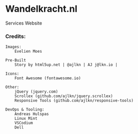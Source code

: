 # Wandelkracht.nl

Services Website


### Credits:

	Images:
		Evelien Moes

	Pre-Built
		Story by html5up.net | @ajlkn | AJ j@lkn.io | 

	Icons:
		Font Awesome (fontawesome.io)

	Other:
		jQuery (jquery.com)
		Scrollex (github.com/ajlkn/jquery.scrollex)
		Responsive Tools (github.com/ajlkn/responsive-tools)

	DevOps & Tooling:
		Andreas Hulspas
		Linux Mint
		VSCodium
		Dell 
		
